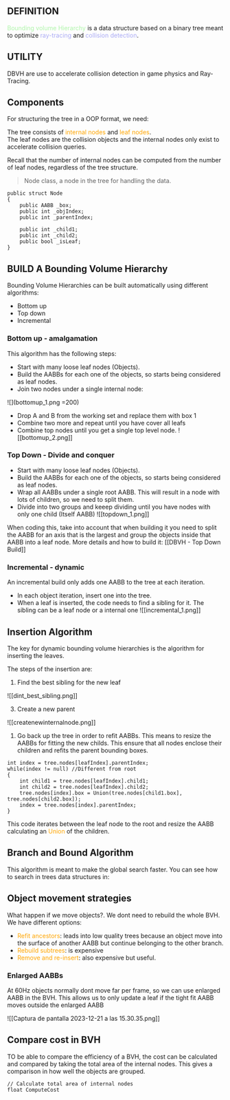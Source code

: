 
## DEFINITION 

<span style="color:#aff5aa;">Bounding volume Hierarchy</span> is a data structure based on a binary tree meant to optimize <span style="color:#ababf5;">ray-tracing</span> and <span style="color:#ababf5;">collision detection</span>. 

## UTILITY

DBVH are use to accelerate collision detection in game physics and Ray-Tracing. 

## Components

For structuring the tree in a OOP format, we need: 

The tree consists of <span style="color:orange;">internal nodes</span> and <span style="color:orange;">leaf nodes</span>.  
The leaf nodes are the collision objects and the internal nodes only exist to accelerate collision queries.

Recall that the number of internal nodes can be computed from the number of leaf nodes, regardless of the tree structure.


> Node class, a node in the tree for handling the data. 


```CSHARP 
public struct Node  
{  
    public AABB _box;  
    public int _objIndex;  
    public int _parentIndex;  
  
    public int _child1;  
    public int _child2;  
    public bool _isLeaf; 
}
```


## BUILD A Bounding Volume Hierarchy

Bounding Volume Hierarchies can be built automatically using different algorithms: 
* Bottom up 
* Top down 
* Incremental

### Bottom up - amalgamation 

This algorithm has the following steps: 

* Start with many loose leaf nodes (Objects). 
* Build the AABBs for each one of the objects, so starts being considered as leaf nodes. 
* Join two nodes under a single internal node: 

![](bottomup_1.png =200)

* Drop A and B from the working set and replace them with box 1
* Combine two more and repeat until you have cover all leafs
* Combine top nodes until you get a single top level node. 
![[bottomup_2.png]]


### Top Down - Divide and conquer

* Start with many loose leaf nodes (Objects). 
* Build the AABBs for each one of the objects, so starts being considered as leaf nodes. 
* Wrap all AABBs under a single root AABB. This will result in a node with lots of children, so we need to split them. 
* Divide into two groups and keeep dividing until you have nodes with only one child (Itself AABB)
![[topdown_1.png]]

When coding this, take into account that when building it you need to split the AABB for an axis that is the largest and group the objects inside that AABB into a leaf node. 
More details and how to build it: [[DBVH - Top Down Build]]

### Incremental - dynamic

An incremental build only adds one AABB to the tree at each iteration. 
* In each object iteration, insert one into the tree. 
* When a leaf is inserted, the code needs to find a sibling for it. The sibling can be a leaf node or a internal one
![[incremental_1.png]]

## Insertion Algorithm 

The key for dynamic bounding volume hierarchies is the algorithm for inserting the leaves. 

The steps of the insertion are: 
1. Find the best sibling for the new leaf

![[dint_best_sibling.png]]

3. Create a new parent

![[createnewinternalnode.png]]

1.   Go back up the tree in order to refit AABBs. This means to resize the AABBs for fitting the new childs. This ensure that all nodes enclose their children and refits the parent bounding boxes. 

```CSHARP
int index = tree.nodes[leafIndex].parentIndex; 
while(index != null) //Different from root
{
	int child1 = tree.nodes[leafIndex].child1;
	int child2 = tree.nodes[leafIndex].child2; 
	tree.nodes[index].box = Union(tree.nodes[child1.box], tree.nodes[child2.box]); 
	index = tree.nodes[index].parentIndex; 
}
```

This code iterates between the leaf node to the root and resize the AABB calculating an <span style="color:orange;">Union</span> of the children.


## Branch and Bound Algorithm 

This algorithm is meant to make the global search faster. 
You can see how to search in trees data structures in: 

## Object movement strategies

What happen if we move objects?. We dont need to rebuild the whole BVH. 
We have different options: 

* <span style="color:orange;">Refit ancestors</span>: leads into low quality trees because an object move into the surface of another AABB but continue belonging to the other branch. 
* <span style="color:orange;">Rebuild subtrees</span>: is expensive
* <span style="color:orange;">Remove and re-insert</span>: also expensive but useful. 

### Enlarged AABBs

At 60Hz objects normally dont move far per frame, so we can use enlarged AABB in the BVH. 
This allows us to only update a leaf if the tight fit AABB moves outside the enlarged AABB

![[Captura de pantalla 2023-12-21 a las 15.30.35.png]]

## Compare cost in BVH

TO be able to compare the efficiency of a BVH, the cost can be calculated and compared by taking the total area of the internal nodes. This gives a comparison in how well the objects are grouped. 

```CSHARP 
// Calculate total area of internal nodes
float ComputeCost
```